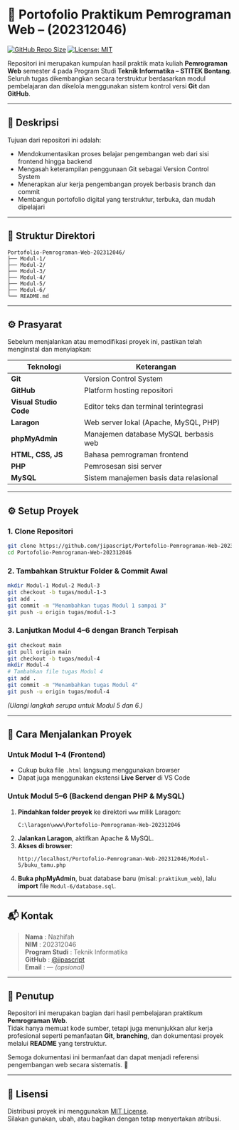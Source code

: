 # 🧾 Portofolio Praktikum Pemrograman Web – (202312046)

[![GitHub Repo Size](https://img.shields.io/github/repo-size/jipascript/Portofolio-Pemrograman-Web-202312046?color=blue&label=Repo%20Size)](https://github.com/jipascript/Portofolio-Pemrograman-Web-202312046)
[![License: MIT](https://img.shields.io/badge/License-MIT-yellow.svg)](#-lisensi)

Repositori ini merupakan kumpulan hasil praktik mata kuliah **Pemrograman Web** semester 4 pada Program Studi **Teknik Informatika – STITEK Bontang**.  
Seluruh tugas dikembangkan secara terstruktur berdasarkan modul pembelajaran dan dikelola menggunakan sistem kontrol versi **Git** dan **GitHub**.

---

## 📌 Deskripsi

Tujuan dari repositori ini adalah:
- Mendokumentasikan proses belajar pengembangan web dari sisi frontend hingga backend
- Mengasah keterampilan penggunaan Git sebagai Version Control System
- Menerapkan alur kerja pengembangan proyek berbasis branch dan commit
- Membangun portofolio digital yang terstruktur, terbuka, dan mudah dipelajari

---

## 📂 Struktur Direktori

```
Portofolio-Pemrograman-Web-202312046/
├── Modul-1/
├── Modul-2/
├── Modul-3/
├── Modul-4/
├── Modul-5/
├── Modul-6/
└── README.md
```

---

## ⚙️ Prasyarat

Sebelum menjalankan atau memodifikasi proyek ini, pastikan telah menginstal dan menyiapkan:

| Teknologi | Keterangan |
|-----------|------------|
| **Git** | Version Control System |
| **GitHub** | Platform hosting repositori |
| **Visual Studio Code** | Editor teks dan terminal terintegrasi |
| **Laragon** | Web server lokal (Apache, MySQL, PHP) |
| **phpMyAdmin** | Manajemen database MySQL berbasis web |
| **HTML, CSS, JS** | Bahasa pemrograman frontend |
| **PHP** | Pemrosesan sisi server |
| **MySQL** | Sistem manajemen basis data relasional |

---

## ⚙️ Setup Proyek

### 1. Clone Repositori
```bash
git clone https://github.com/jipascript/Portofolio-Pemrograman-Web-202312046.git
cd Portofolio-Pemrograman-Web-202312046
```

### 2. Tambahkan Struktur Folder & Commit Awal
```bash
mkdir Modul-1 Modul-2 Modul-3
git checkout -b tugas/modul-1-3
git add .
git commit -m "Menambahkan tugas Modul 1 sampai 3"
git push -u origin tugas/modul-1-3
```

### 3. Lanjutkan Modul 4–6 dengan Branch Terpisah
```bash
git checkout main
git pull origin main
git checkout -b tugas/modul-4
mkdir Modul-4
# Tambahkan file tugas Modul 4
git add .
git commit -m "Menambahkan tugas Modul 4"
git push -u origin tugas/modul-4
```
_(Ulangi langkah serupa untuk Modul 5 dan 6.)_

---

## 🚀 Cara Menjalankan Proyek

### Untuk Modul 1–4 (Frontend)
- Cukup buka file `.html` langsung menggunakan browser
- Dapat juga menggunakan ekstensi **Live Server** di VS Code

### Untuk Modul 5–6 (Backend dengan PHP & MySQL)
1. **Pindahkan folder proyek** ke direktori `www` milik Laragon:
   ```
   C:\laragon\www\Portofolio-Pemrograman-Web-202312046
   ```
2. **Jalankan Laragon**, aktifkan Apache & MySQL.
3. **Akses di browser**:
   ```
   http://localhost/Portofolio-Pemrograman-Web-202312046/Modul-5/buku_tamu.php
   ```
4. **Buka phpMyAdmin**, buat database baru (misal: `praktikum_web`), lalu **import** file `Modul-6/database.sql`.

---

## 📬 Kontak

> **Nama** : Nazhifah  
> **NIM** : 202312046  
> **Program Studi** : Teknik Informatika  
> **GitHub** : [@jipascript](https://github.com/jipascript)  
> **Email** : — _(opsional)_

---

## 🏁 Penutup

Repositori ini merupakan bagian dari hasil pembelajaran praktikum **Pemrograman Web**.  
Tidak hanya memuat kode sumber, tetapi juga menunjukkan alur kerja profesional seperti pemanfaatan **Git**, **branching**, dan dokumentasi proyek melalui **README** yang terstruktur.

Semoga dokumentasi ini bermanfaat dan dapat menjadi referensi pengembangan web secara sistematis. 🙌

---

## 📄 Lisensi

Distribusi proyek ini menggunakan [MIT License](https://opensource.org/licenses/MIT).  
Silakan gunakan, ubah, atau bagikan dengan tetap menyertakan atribusi.
